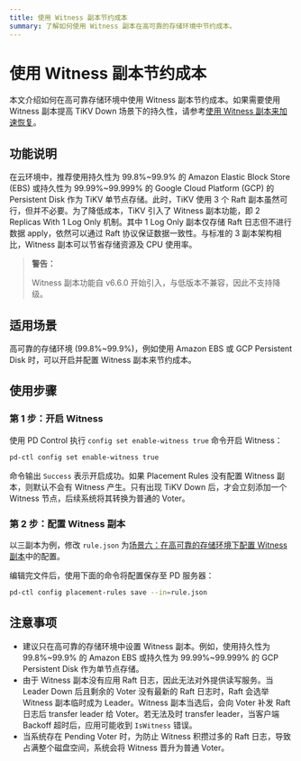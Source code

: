 ```yaml
---
title: 使用 Witness 副本节约成本
summary: 了解如何使用 Witness 副本在高可靠的存储环境中节约成本。
---
```


# 使用 Witness 副本节约成本

本文介绍如何在高可靠存储环境中使用 Witness 副本节约成本。如果需要使用 Witness 副本提高 TiKV Down 场景下的持久性，请参考[使用 Witness 副本来加速恢复](/use-witness-to-speed-up-failover.md)。

## 功能说明

在云环境中，推荐使用持久性为 99.8%~99.9% 的 Amazon Elastic Block Store (EBS) 或持久性为 99.99%~99.999% 的 Google Cloud Platform (GCP) 的 Persistent Disk 作为 TiKV 单节点存储。此时，TiKV 使用 3 个 Raft 副本虽然可行，但并不必要。为了降低成本，TiKV 引入了 Witness 副本功能，即 2 Replicas With 1 Log Only 机制。其中 1 Log Only 副本仅存储 Raft 日志但不进行数据 apply，依然可以通过 Raft 协议保证数据一致性。与标准的 3 副本架构相比，Witness 副本可以节省存储资源及 CPU 使用率。

> **警告：**
>
> Witness 副本功能自 v6.6.0 开始引入，与低版本不兼容，因此不支持降级。

## 适用场景

高可靠的存储环境 (99.8%~99.9%)，例如使用 Amazon EBS 或 GCP Persistent Disk 时，可以开启并配置 Witness 副本来节约成本。

## 使用步骤

### 第 1 步：开启 Witness

使用 PD Control 执行 `config set enable-witness true` 命令开启 Witness：

```bash
pd-ctl config set enable-witness true
```

命令输出 `Success` 表示开启成功。如果 Placement Rules 没有配置 Witness 副本，则默认不会有 Witness 产生。只有出现 TiKV Down 后，才会立刻添加一个 Witness 节点，后续系统将其转换为普通的 Voter。

### 第 2 步：配置 Witness 副本

以三副本为例，修改 `rule.json` 为[场景六：在高可靠的存储环境下配置 Witness 副本](/configure-placement-rules.md#场景六在高可靠的存储环境下配置-witness-副本)中的配置。

编辑完文件后，使用下面的命令将配置保存至 PD 服务器：

```bash
pd-ctl config placement-rules save --in=rule.json
```

## 注意事项

- 建议只在高可靠的存储环境中设置 Witness 副本。例如，使用持久性为 99.8%~99.9% 的 Amazon EBS 或持久性为 99.99%~99.999% 的 GCP Persistent Disk 作为单节点存储。
- 由于 Witness 副本没有应用 Raft 日志，因此无法对外提供读写服务。当 Leader Down 后且剩余的 Voter 没有最新的 Raft 日志时，Raft 会选举 Witness 副本临时成为 Leader。Witness 副本当选后，会向 Voter 补发 Raft 日志后 transfer leader 给 Voter。若无法及时 transfer leader，当客户端 Backoff 超时后，应用可能收到 `IsWitness` 错误。
- 当系统存在 Pending Voter 时，为防止 Witness 积攒过多的 Raft 日志，导致占满整个磁盘空间，系统会将 Witness 晋升为普通 Voter。
